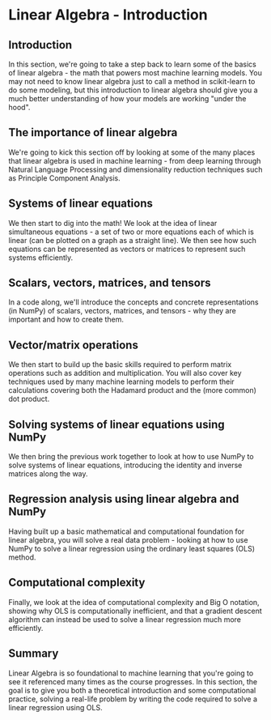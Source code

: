 
# Linear Algebra - Introduction

## Introduction

In this section, we're going to take a step back to learn some of the basics of linear algebra - the math that powers most machine learning models. You may not need to know linear algebra just to call a method in scikit-learn to do some modeling, but this introduction to linear algebra should give you a much better understanding of how your models are working "under the hood".


## The importance of linear algebra

We're going to kick this section off by looking at some of the many places that linear algebra is used in machine learning - from deep learning through Natural Language Processing and dimensionality reduction techniques such as Principle Component Analysis.

## Systems of linear equations

We then start to dig into the math! We look at the idea of linear simultaneous equations - a set of two or more equations each of which is linear (can be plotted on a graph as a straight line). We then see how such equations can be represented as vectors or matrices to represent such systems efficiently.

## Scalars, vectors, matrices, and tensors

In a code along, we'll introduce the concepts and concrete representations (in NumPy) of scalars, vectors, matrices, and tensors - why they are important and how to create them. 

## Vector/matrix operations

We then start to build up the basic skills required to perform matrix operations such as addition and multiplication.  You will also cover key techniques used by many machine learning models to perform their calculations covering both the Hadamard product and the (more common) dot product. 


## Solving systems of linear equations using NumPy

We then bring the previous work together to look at how to use NumPy to solve systems of linear equations, introducing the identity and inverse matrices along the way.


## Regression analysis using linear algebra and NumPy

Having built up a basic mathematical and computational foundation for linear algebra, you will solve a real data problem - looking at how to use NumPy to solve a linear regression using the ordinary least squares (OLS) method.


## Computational complexity

Finally, we look at the idea of computational complexity and Big O notation, showing why OLS is computationally inefficient, and that a gradient descent algorithm can instead be used to solve a linear regression much more efficiently.

 
## Summary

Linear Algebra is so foundational to machine learning that you're going to see it referenced many times as the course progresses. In this section, the goal is to give you both a theoretical introduction and some computational practice, solving a real-life problem by writing the code required to solve a linear regression using OLS.
